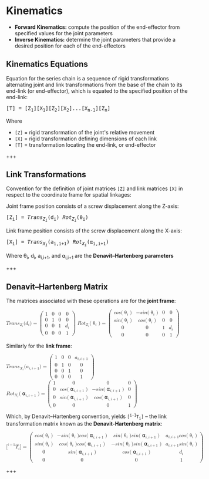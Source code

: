 # Kinematics

- **Forward Kinematics:** compute the position of the end-effector from specified values for the joint parameters
- **Inverse Kinematics:** determine the joint parameters that provide a desired position for each of the end-effectors

## Kinematics Equations

Equation for the series chain is a sequence of rigid transformations alternating joint and link transformations from the base of the chain to its end-link (or end-effector), which is equated to the specified position of the end-link:

<pre>
[T] = [Z<sub>1</sub>][X<sub>1</sub>][Z<sub>2</sub>][X<sub>2</sub>]...[X<sub>n-1</sub>][Z<sub>n</sub>]
</pre>

Where

- `[Z]` = rigid transformation of the joint's relative movement
- `[X]` = rigid transformation defining dimensions of each link
- `[T]` = transformation locating the end-link, or end-effector

+++

## Link Transformations

Convention for the definition of joint matrices `[Z]` and link matrices `[X]` in respect to the coordinate frame for spatial linkages:

Joint frame position consists of a screw displacement along the Z-axis:

<pre>
[Z<sub>i</sub>] = <em>Trans<sub>Z<sub>i</sub></sub></em>(d<sub>i</sub>) <em>Rot<sub>Z<sub>i</sub></sub></em>(θ<sub>i</sub>)
</pre>

Link frame position consists of the screw displacement along the X-axis:

<pre>
[X<sub>i</sub>] = <em>Trans<sub>X<sub>i</sub></sub></em>(a<sub>i,i+1</sub>) <em>Rot<sub>X<sub>i</sub></sub></em>(⍺<sub>i,i+1</sub>)
</pre>

Where θ<sub>i</sub>, d<sub>i</sub>, a<sub>i,i+1</sub>, and ⍺<sub>i,i+1</sub> are the **Denavit–Hartenberg parameters**

+++

## Denavit–Hartenberg Matrix

The matrices associated with these operations are for the **joint frame**:

<!--
$
Trans_{Z_i}(d_{i}) = \left( \begin{array}{r}
  1 & 0 & 0 & 0 \\
  0 & 1 & 0 & 0 \\
  0 & 0 & 1 & d_{i} \\
  0 & 0 & 0 & 1 \\
\end{array} \right)
$
-->

<math xmlns="http://www.w3.org/1998/Math/MathML">
  <mi>T</mi>
  <mi>r</mi>
  <mi>a</mi>
  <mi>n</mi>
  <msub>
    <mi>s</mi>
    <msub>
      <mi>Z</mi>
      <mi>i</mi>
    </msub>
  </msub>
  <mo stretchy="false">(</mo>
  <msub>
    <mi>d</mi>
    <mi>i</mi>
  </msub>
  <mo stretchy="false">)</mo>
  <mo>=</mo>
  <mrow>
    <mo>(</mo>
    <mtable columnalign="right" rowspacing="4pt" columnspacing="1em">
      <mtr>
        <mtd>
          <mn>1</mn>
        </mtd>
        <mtd>
          <mn>0</mn>
        </mtd>
        <mtd>
          <mn>0</mn>
        </mtd>
        <mtd>
          <mn>0</mn>
        </mtd>
      </mtr>
      <mtr>
        <mtd>
          <mn>0</mn>
        </mtd>
        <mtd>
          <mn>1</mn>
        </mtd>
        <mtd>
          <mn>0</mn>
        </mtd>
        <mtd>
          <mn>0</mn>
        </mtd>
      </mtr>
      <mtr>
        <mtd>
          <mn>0</mn>
        </mtd>
        <mtd>
          <mn>0</mn>
        </mtd>
        <mtd>
          <mn>1</mn>
        </mtd>
        <mtd>
          <msub>
            <mi>d</mi>
            <mi>i</mi>
          </msub>
        </mtd>
      </mtr>
      <mtr>
        <mtd>
          <mn>0</mn>
        </mtd>
        <mtd>
          <mn>0</mn>
        </mtd>
        <mtd>
          <mn>0</mn>
        </mtd>
        <mtd>
          <mn>1</mn>
        </mtd>
      </mtr>
    </mtable>
    <mo>)</mo>
  </mrow>
</math>

<!--
$
Rot_{Z_i}(θ_{i}) = \left( \begin{array}{r}
  cos(θ_i) & -sin(θ_i) & 0 & 0 \\
  sin(θ_i) & cos(θ_i) & 0 & 0 \\
  0 & 0 & 1 & d_{i} \\
  0 & 0 & 0 & 1 \\
\end{array} \right)
$
-->

<math xmlns="http://www.w3.org/1998/Math/MathML">
  <mi>R</mi>
  <mi>o</mi>
  <msub>
    <mi>t</mi>
    <msub>
      <mi>Z</mi>
      <mi>i</mi>
    </msub>
  </msub>
  <mo stretchy="false">(</mo>
  <msub>
    <mo>&#x3B8;</mo>
    <mi>i</mi>
  </msub>
  <mo stretchy="false">)</mo>
  <mo>=</mo>
  <mrow>
    <mo>(</mo>
    <mtable columnalign="right" rowspacing="4pt" columnspacing="1em">
      <mtr>
        <mtd>
          <mi>c</mi>
          <mi>o</mi>
          <mi>s</mi>
          <mo stretchy="false">(</mo>
          <msub>
            <mo>&#x3B8;</mo>
            <mi>i</mi>
          </msub>
          <mo stretchy="false">)</mo>
        </mtd>
        <mtd>
          <mo>&#x2212;<!-- − --></mo>
          <mi>s</mi>
          <mi>i</mi>
          <mi>n</mi>
          <mo stretchy="false">(</mo>
          <msub>
            <mo>&#x3B8;</mo>
            <mi>i</mi>
          </msub>
          <mo stretchy="false">)</mo>
        </mtd>
        <mtd>
          <mn>0</mn>
        </mtd>
        <mtd>
          <mn>0</mn>
        </mtd>
      </mtr>
      <mtr>
        <mtd>
          <mi>s</mi>
          <mi>i</mi>
          <mi>n</mi>
          <mo stretchy="false">(</mo>
          <msub>
            <mo>&#x3B8;</mo>
            <mi>i</mi>
          </msub>
          <mo stretchy="false">)</mo>
        </mtd>
        <mtd>
          <mi>c</mi>
          <mi>o</mi>
          <mi>s</mi>
          <mo stretchy="false">(</mo>
          <msub>
            <mo>&#x3B8;</mo>
            <mi>i</mi>
          </msub>
          <mo stretchy="false">)</mo>
        </mtd>
        <mtd>
          <mn>0</mn>
        </mtd>
        <mtd>
          <mn>0</mn>
        </mtd>
      </mtr>
      <mtr>
        <mtd>
          <mn>0</mn>
        </mtd>
        <mtd>
          <mn>0</mn>
        </mtd>
        <mtd>
          <mn>1</mn>
        </mtd>
        <mtd>
          <msub>
            <mi>d</mi>
            <mi>i</mi>
          </msub>
        </mtd>
      </mtr>
      <mtr>
        <mtd>
          <mn>0</mn>
        </mtd>
        <mtd>
          <mn>0</mn>
        </mtd>
        <mtd>
          <mn>0</mn>
        </mtd>
        <mtd>
          <mn>1</mn>
        </mtd>
      </mtr>
    </mtable>
    <mo>)</mo>
  </mrow>
</math>

Similarly for the **link frame**:

<!--
$
Trans_{X_i}(a_{i,i+1}) = \left( \begin{array}{l}
  1 & 0 & 0 & a_{i,i+1} \\
  0 & 1 & 0 & 0 \\
  0 & 0 & 1 & 0 \\
  0 & 0 & 0 & 1 \\
\end{array} \right)
\\ 
Rot_{X_i}(⍺_{i,i+1}) = \left( \begin{array}{c}
 1 & 0 & 0 & 0 \\
 0 & cos(⍺_{i,i+1}) & -sin(⍺_{i,i+1}) & 0 \\
 0 & sin(⍺_{i,i+1}) & cos(⍺_{i,i+1}) & 0 \\
 0 & 0 & 0 & 1 \\
\end{array} \right)
$
-->

<math xmlns="http://www.w3.org/1998/Math/MathML">
  <mi>T</mi>
  <mi>r</mi>
  <mi>a</mi>
  <mi>n</mi>
  <msub>
    <mi>s</mi>
    <msub>
      <mi>X</mi>
      <mi>i</mi>
    </msub>
  </msub>
  <mo stretchy="false">(</mo>
  <msub>
    <mi>a</mi>
    <mrow>
      <mi>i</mi>
      <mo>,</mo>
      <mi>i</mi>
      <mo>+</mo>
      <mn>1</mn>
    </mrow>
  </msub>
  <mo stretchy="false">)</mo>
  <mo>=</mo>
  <mrow>
    <mo>(</mo>
    <mtable columnalign="right" columnspacing="1em" rowspacing="4pt">
      <mtr>
        <mtd>
          <mn>1</mn>
        </mtd>
        <mtd>
          <mn>0</mn>
        </mtd>
        <mtd>
          <mn>0</mn>
        </mtd>
        <mtd>
          <msub>
            <mi>a</mi>
            <mrow>
              <mi>i</mi>
              <mo>,</mo>
              <mi>i</mi>
              <mo>+</mo>
              <mn>1</mn>
            </mrow>
          </msub>
        </mtd>
      </mtr>
      <mtr>
        <mtd>
          <mn>0</mn>
        </mtd>
        <mtd>
          <mn>1</mn>
        </mtd>
        <mtd>
          <mn>0</mn>
        </mtd>
        <mtd>
          <mn>0</mn>
        </mtd>
      </mtr>
      <mtr>
        <mtd>
          <mn>0</mn>
        </mtd>
        <mtd>
          <mn>0</mn>
        </mtd>
        <mtd>
          <mn>1</mn>
        </mtd>
        <mtd>
          <mn>0</mn>
        </mtd>
      </mtr>
      <mtr>
        <mtd>
          <mn>0</mn>
        </mtd>
        <mtd>
          <mn>0</mn>
        </mtd>
        <mtd>
          <mn>0</mn>
        </mtd>
        <mtd>
          <mn>1</mn>
        </mtd>
      </mtr>
    </mtable>
    <mo>)</mo>
  </mrow>
</math>

<math xmlns="http://www.w3.org/1998/Math/MathML">
  <mi>R</mi>
  <mi>o</mi>
  <msub>
    <mi>t</mi>
      <msub>
      <mi>X</mi>
      <mi>i</mi>
    </msub>
  </msub>
  <mo stretchy="false">(</mo>
  <msub>
      <mo>&#x237A;</mo>
    <mrow>
      <mi>i</mi>
      <mo>,</mo>
      <mi>i</mi>
      <mo>+</mo>
      <mn>1</mn>
    </mrow>
  </msub>
  <mo stretchy="false">)</mo>
  <mo>=</mo>
  <mrow>
    <mo>(</mo>
    <mtable columnalign="right" rowspacing="4pt" columnspacing="1em">
      <mtr>
        <mtd>
          <mn>1</mn>
        </mtd>
        <mtd>
          <mn>0</mn>
        </mtd>
        <mtd>
          <mn>0</mn>
        </mtd>
        <mtd>
          <mn>0</mn>
        </mtd>
      </mtr>
      <mtr>
        <mtd>
          <mn>0</mn>
        </mtd>
        <mtd>
          <mi>c</mi>
          <mi>o</mi>
          <mi>s</mi>
          <mo stretchy="false">(</mo>
          <msub>
            <mo>&#x237A;</mo>
            <mrow>
              <mi>i</mi>
              <mo>,</mo>
              <mi>i</mi>
              <mo>+</mo>
              <mn>1</mn>
            </mrow>
          </msub>
          <mo stretchy="false">)</mo>
        </mtd>
        <mtd>
          <mo>&#x2212;<!-- − --></mo>
          <mi>s</mi>
          <mi>i</mi>
          <mi>n</mi>
          <mo stretchy="false">(</mo>
          <msub>
            <mo>&#x237A;</mo>
            <mrow>
              <mi>i</mi>
              <mo>,</mo>
              <mi>i</mi>
              <mo>+</mo>
              <mn>1</mn>
            </mrow>
          </msub>
          <mo stretchy="false">)</mo>
        </mtd>
        <mtd>
          <mn>0</mn>
        </mtd>
      </mtr>
      <mtr>
        <mtd>
          <mn>0</mn>
        </mtd>
        <mtd>
          <mi>s</mi>
          <mi>i</mi>
          <mi>n</mi>
          <mo stretchy="false">(</mo>
          <msub>
            <mo>&#x237A;</mo>
            <mrow>
              <mi>i</mi>
              <mo>,</mo>
              <mi>i</mi>
              <mo>+</mo>
              <mn>1</mn>
            </mrow>
          </msub>
          <mo stretchy="false">)</mo>
        </mtd>
        <mtd>
          <mi>c</mi>
          <mi>o</mi>
          <mi>s</mi>
          <mo stretchy="false">(</mo>
          <msub>
            <mo>&#x237A;</mo>
            <mrow>
              <mi>i</mi>
              <mo>,</mo>
              <mi>i</mi>
              <mo>+</mo>
              <mn>1</mn>
            </mrow>
          </msub>
          <mo stretchy="false">)</mo>
        </mtd>
        <mtd>
          <mn>0</mn>
        </mtd>
      </mtr>
      <mtr>
        <mtd>
          <mn>0</mn>
        </mtd>
        <mtd>
          <mn>0</mn>
        </mtd>
        <mtd>
          <mn>0</mn>
        </mtd>
        <mtd>
          <mn>1</mn>
        </mtd>
      </mtr>
    </mtable>
    <mo>)</mo>
  </mrow>
</math>

Which, by Denavit–Hartenberg convention, yields <code>[<sup>i-1</sup>T<sub>i</sub>]</code> – the link transformation matrix known as the **Denavit-Hartenberg matrix**:

<!--
$
[^{i-1}T_i] = \left( \begin{array}{r}
cos(θ_i) & -sin(θ_i) cos(⍺_{i,i+1}) &  sin(θ_i) sin(⍺_{i,i+1}) & a_{i,i+1} cos(θ_i) \\
sin(θ_i) & cos(θ_i) cos(⍺_{i,i+1}) &  -sin(θ_i) sin(⍺_{i,i+1}) & a_{i,i+1} sin(θ_i)  \\
0 & sin(⍺_{i,i+1}) & cos(⍺_{i,i+1}) & d_i \\
0 & 0 & 0 & 1
\end{array} \right) 
$
-->

<math xmlns="http://www.w3.org/1998/Math/MathML"><msup><mo stretchy="false">[</mo><mrow><mi>i</mi><mo>&#x2212;</mo><mn>1</mn></mrow></msup><msub><mi>T</mi><mi>i</mi></msub><mo stretchy="false">]</mo><mo>=</mo><mrow><mo>(</mo><mtable columnalign="right" rowspacing="4pt" columnspacing="1em"><mtr><mtd><mi>c</mi><mi>o</mi><mi>s</mi><mo stretchy="false">(</mo><msub><mo>&#x3B8;</mo><mi>i</mi></msub><mo stretchy="false">)</mo></mtd><mtd><mo>&#x2212;</mo><mi>s</mi><mi>i</mi><mi>n</mi><mo stretchy="false">(</mo><msub><mo>&#x3B8;</mo><mi>i</mi></msub><mo stretchy="false">)</mo><mi>c</mi><mi>o</mi><mi>s</mi><mo stretchy="false">(</mo><msub><mo>&#x237A;</mo><mrow><mi>i</mi><mo>,</mo><mi>i</mi><mo>+</mo><mn>1</mn></mrow></msub><mo stretchy="false">)</mo></mtd><mtd><mi>s</mi><mi>i</mi><mi>n</mi><mo stretchy="false">(</mo><msub><mo>&#x3B8;</mo><mi>i</mi></msub><mo stretchy="false">)</mo><mi>s</mi><mi>i</mi><mi>n</mi><mo stretchy="false">(</mo><msub><mo>&#x237A;</mo><mrow><mi>i</mi><mo>,</mo><mi>i</mi><mo>+</mo><mn>1</mn></mrow></msub><mo stretchy="false">)</mo></mtd><mtd><msub><mi>a</mi><mrow><mi>i</mi><mo>,</mo><mi>i</mi><mo>+</mo><mn>1</mn></mrow></msub><mi>c</mi><mi>o</mi><mi>s</mi><mo stretchy="false">(</mo><msub><mo>&#x3B8;</mo><mi>i</mi></msub><mo stretchy="false">)</mo></mtd></mtr><mtr><mtd><mi>s</mi><mi>i</mi><mi>n</mi><mo stretchy="false">(</mo><msub><mo>&#x3B8;</mo><mi>i</mi></msub><mo stretchy="false">)</mo></mtd><mtd><mi>c</mi><mi>o</mi><mi>s</mi><mo stretchy="false">(</mo><msub><mo>&#x3B8;</mo><mi>i</mi></msub><mo stretchy="false">)</mo><mi>c</mi><mi>o</mi><mi>s</mi><mo stretchy="false">(</mo><msub><mo>&#x237A;</mo><mrow><mi>i</mi><mo>,</mo><mi>i</mi><mo>+</mo><mn>1</mn></mrow></msub><mo stretchy="false">)</mo></mtd><mtd><mo>&#x2212;</mo><mi>s</mi><mi>i</mi><mi>n</mi><mo stretchy="false">(</mo><msub><mo>&#x3B8;</mo><mi>i</mi></msub><mo stretchy="false">)</mo><mi>s</mi><mi>i</mi><mi>n</mi><mo stretchy="false">(</mo><msub><mo>&#x237A;</mo><mrow><mi>i</mi><mo>,</mo><mi>i</mi><mo>+</mo><mn>1</mn></mrow></msub><mo stretchy="false">)</mo></mtd><mtd><msub><mi>a</mi><mrow><mi>i</mi><mo>,</mo><mi>i</mi><mo>+</mo><mn>1</mn></mrow></msub><mi>s</mi><mi>i</mi><mi>n</mi><mo stretchy="false">(</mo><msub><mo>&#x3B8;</mo><mi>i</mi></msub><mo stretchy="false">)</mo></mtd></mtr><mtr><mtd><mn>0</mn></mtd><mtd><mi>s</mi><mi>i</mi><mi>n</mi><mo stretchy="false">(</mo><msub><mo>&#x237A;</mo><mrow><mi>i</mi><mo>,</mo><mi>i</mi><mo>+</mo><mn>1</mn></mrow></msub><mo stretchy="false">)</mo></mtd><mtd><mi>c</mi><mi>o</mi><mi>s</mi><mo stretchy="false">(</mo><msub><mo>&#x237A;</mo><mrow><mi>i</mi><mo>,</mo><mi>i</mi><mo>+</mo><mn>1</mn></mrow></msub><mo stretchy="false">)</mo></mtd><mtd><msub><mi>d</mi><mi>i</mi></msub></mtd></mtr><mtr><mtd><mn>0</mn></mtd><mtd><mn>0</mn></mtd><mtd><mn>0</mn></mtd><mtd><mn>1</mn></mtd></mtr></mtable><mo>)</mo></mrow></math>

+++

## 